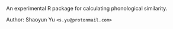 An experimental R package for calculating phonological similarity.

Author: Shaoyun Yu `<s.yu@protonmail.com>`
